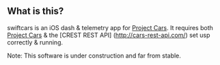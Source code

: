 ## What is this?

swiftcars is an iOS dash & telemetry app for [Project Cars](http://www.projectcarsgame.com/). It requires both [Project Cars](http://www.projectcarsgame.com/) & the [CREST REST API] (http://cars-rest-api.com/) set usp correctly & running. 

Note: This software is under construction and far from stable.
